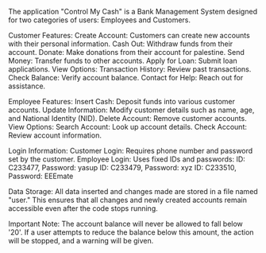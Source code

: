 The application "Control My Cash" is a Bank Management System designed for two categories of users: Employees and Customers.

Customer Features:
Create Account: Customers can create new accounts with their personal information.
Cash Out: Withdraw funds from their account.
Donate: Make donations from their account for palestine.
Send Money: Transfer funds to other accounts.
Apply for Loan: Submit loan applications.
View Options:
Transaction History: Review past transactions.
Check Balance: Verify account balance.
Contact for Help: Reach out for assistance.

Employee Features:
Insert Cash: Deposit funds into various customer accounts.
Update Information: Modify customer details such as name, age, and National Identity (NID).
Delete Account: Remove customer accounts.
View Options:
Search Account: Look up account details.
Check Account: Review account information.

Login Information:
Customer Login: Requires phone number and password set by the customer.
Employee Login: Uses fixed IDs and passwords:
ID: C233477, Password: yasup
ID: C233479, Password: xyz
ID: C233510, Password: EEEmate

Data Storage:
All data inserted and changes made are stored in a file named "user." This ensures that all changes and newly created accounts remain accessible even after the code stops running.

Important Note:
The account balance will never be allowed to fall below '20'. If a user attempts to reduce the balance below this amount, the action will be stopped, and a warning will be given.
